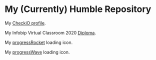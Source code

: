 # My (Currently) Humble Repository
My [CheckiO profile](https://py.checkio.org/user/PinoElPinguino/).

My Infobip Virtual Classroom 2020 [Diploma](InfobipDiploma2020.pdf).

My [progressRocket](https://enricokokot.github.io/progressRocket) loading icon.

My [progressWave](https://enricokokot.github.io/progressWave/) loading icon.
